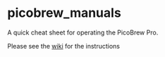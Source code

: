 # picobrew_manuals
A quick cheat sheet for operating the PicoBrew Pro.

Please see the [wiki](https://github.com/sasimpson/picobrew_manuals/wiki) for the instructions
